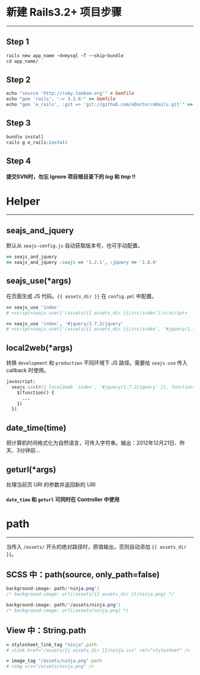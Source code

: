 # 新建 Rails3.2+ 项目步骤
***

## Step 1

```ruby
rails new app_name -d=mysql -T --skip-bundle
cd app_name/
```

## Step 2

```ruby
echo "source 'http://ruby.taobao.org'" > Gemfile
echo "gem 'rails', '~> 3.2.6'" >> Gemfile
echo "gem 'e_rails', :git => 'git://github.com/eDoctor/eRails.git'" >> Gemfile
```

## Step 3

```ruby
bundle install
rails g e_rails:install
```

## Step 4

#### 提交SVN时，勿忘 Ignore 项目根目录下的 *log* 和 *tmp* !!



# Helper
***

## seajs_and_jquery

默认从 `seajs-config.js` 自动获取版本号，也可手动配置。

```ruby
== seajs_and_jquery
== seajs_and_jquery :seajs => '1.2.1', :jquery => '1.8.0'
```

## seajs_use(*args)

在页面生成 JS 代码。`{{ assets_dir }}` 在 `config.yml` 中配置。

```ruby
== seajs_use 'index'
# <script>seajs.use(['/assets/{{ assets_dir }}/src/index'])</script>

== seajs_use 'index', '#jquery/1.7.2/jquery'
# <script>seajs.use(['/assets/{{ assets_dir }}/src/index', '#jquery/1.7.2/jquery'])</script>
```

## local2web(*args)

转换 `development` 和 `production` 不同环境下 JS 路径。需要给 `seajs.use` 传入 callback 时使用。

```ruby
javascript:
  seajs.use(#{{ local2web 'index', '#jquery/1.7.2/jquery' }}, function(i, $) {
    $(function() {
      ...
    })
  })
```

## date_time(time)

把计算机时间格式化为自然语言，可传入字符串。输出：2012年12月21日、昨天、3分钟前...

## geturl(*args)

处理当前页 URI 的参数并返回新的 URI

#### `date_time` 和 `geturl` 可同时在 Controller 中使用



# path
***

当传入 `/assets/` 开头的绝对路径时，原值输出，否则自动添加 `{{ assets_dir }}`。

## SCSS 中：path(source, only_path=false)

```css
background-image: path('ninja.png')
/* background-image: url(/assets/{{ assets_dir }}/ninja.png) */

background-image: path('/assets/ninja.png')
/* background-image: url(/assets/ninja.png) */
```

## View 中：String.path

```ruby
= stylesheet_link_tag "ninja".path
# <link href="/assets/{{ assets_dir }}/ninja.css" rel="stylesheet" />

= image_tag "/assets/ninja.png".path
# <img src="/assets/ninja.png" />
```
